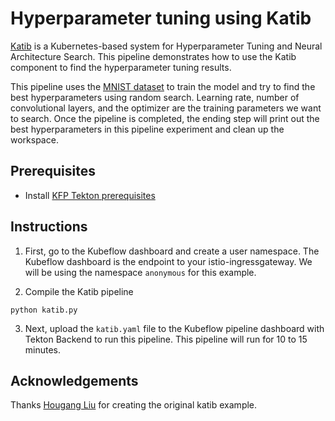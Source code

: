 # Hyperparameter tuning using Katib

[Katib](https://github.com/kubeflow/katib) is a Kubernetes-based system for Hyperparameter Tuning and Neural Architecture Search. This pipeline demonstrates how to use the Katib component to find the hyperparameter tuning results. 

This pipeline uses the [MNIST dataset](http://yann.lecun.com/exdb/mnist/) to train the model and try to find the best hyperparameters using random search. Learning rate, number of convolutional layers, and the optimizer are the training parameters we want to search. Once the pipeline is completed, the ending step will print out the best hyperparameters in this pipeline experiment and clean up the workspace.

## Prerequisites 
- Install [KFP Tekton prerequisites](/samples/README.md)

## Instructions

1. First, go to the Kubeflow dashboard and create a user namespace. The Kubeflow dashboard is the endpoint to your istio-ingressgateway. We will be using the namespace `anonymous` for this example.

2. Compile the Katib pipeline
```shell
python katib.py
```

3. Next, upload the `katib.yaml` file to the Kubeflow pipeline dashboard with Tekton Backend to run this pipeline. This pipeline will run for 10 to 15 minutes.

## Acknowledgements

Thanks [Hougang Liu](https://github.com/hougangliu) for creating the original katib example.
